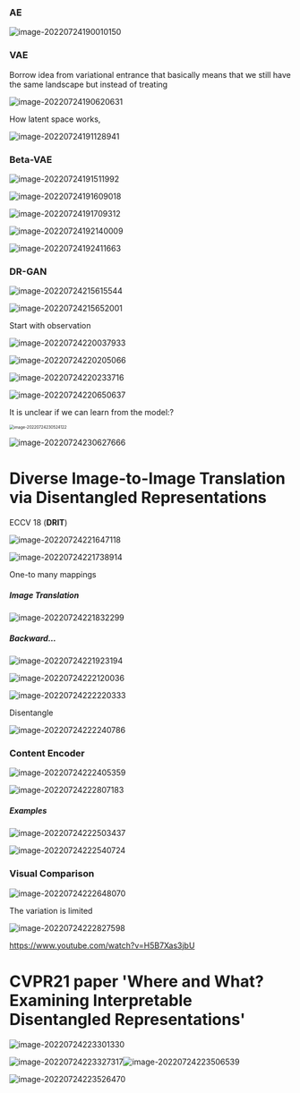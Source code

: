 ### AE 

![image-20220724190010150](https://ik.imagekit.io/haochen/Typora/image-20220724190010150.png)

### VAE

Borrow idea from variational entrance that basically means that we still have the same landscape but instead of treating 



![image-20220724190620631](https://ik.imagekit.io/haochen/Typora/image-20220724190620631.png)

How latent space works, 

![image-20220724191128941](https://ik.imagekit.io/haochen/Typora/image-20220724191128941.png)



### Beta-VAE

![image-20220724191511992](https://ik.imagekit.io/haochen/Typora/image-20220724191511992.png)





![image-20220724191609018](https://ik.imagekit.io/haochen/Typora/image-20220724191609018.png)

![image-20220724191709312](https://ik.imagekit.io/haochen/Typora/image-20220724191709312.png)



![image-20220724192140009](https://ik.imagekit.io/haochen/Typora/image-20220724192140009.png)

![image-20220724192411663](https://ik.imagekit.io/haochen/Typora/image-20220724192411663.png)



### DR-GAN

![image-20220724215615544](https://ik.imagekit.io/haochen/Typora/image-20220724215615544.png)

![image-20220724215652001](https://ik.imagekit.io/haochen/Typora/image-20220724215652001.png)

Start with observation

![image-20220724220037933](https://ik.imagekit.io/haochen/Typora/image-20220724220037933.png)

![image-20220724220205066](https://ik.imagekit.io/haochen/Typora/image-20220724220205066.png)

![image-20220724220233716](https://ik.imagekit.io/haochen/Typora/image-20220724220233716.png)

![image-20220724220650637](https://ik.imagekit.io/haochen/Typora/image-20220724220650637.png)

It is unclear if we can learn from the model:?

<img src="https://ik.imagekit.io/haochen/Typora/image-20220724230524122.png" alt="image-20220724230524122" style="zoom:50%;" />

![image-20220724230627666](https://ik.imagekit.io/haochen/Typora/image-20220724230627666.png)









# Diverse Image-to-Image Translation via Disentangled Representations

ECCV 18 (**DRIT**)

![image-20220724221647118](https://ik.imagekit.io/haochen/Typora/image-20220724221647118.png)

![image-20220724221738914](https://ik.imagekit.io/haochen/Typora/image-20220724221738914.png)

One-to many mappings

##### Image Translation

![image-20220724221832299](https://ik.imagekit.io/haochen/Typora/image-20220724221832299.png)

##### Backward…

![image-20220724221923194](https://ik.imagekit.io/haochen/Typora/image-20220724221923194.png)

![image-20220724222120036](https://ik.imagekit.io/haochen/Typora/image-20220724222120036.png)

![image-20220724222220333](https://ik.imagekit.io/haochen/Typora/image-20220724222220333.png)

Disentangle

![image-20220724222240786](https://ik.imagekit.io/haochen/Typora/image-20220724222240786.png)



### Content Encoder

![image-20220724222405359](https://ik.imagekit.io/haochen/Typora/image-20220724222405359.png)

![image-20220724222807183](https://ik.imagekit.io/haochen/Typora/image-20220724222807183.png)

##### Examples

![image-20220724222503437](https://ik.imagekit.io/haochen/Typora/image-20220724222503437.png)

![image-20220724222540724](https://ik.imagekit.io/haochen/Typora/image-20220724222540724.png)

### Visual Comparison

![image-20220724222648070](https://ik.imagekit.io/haochen/Typora/image-20220724222648070.png)

The variation is limited

![image-20220724222827598](https://ik.imagekit.io/haochen/Typora/image-20220724222827598.png)

https://www.youtube.com/watch?v=H5B7Xas3jbU



# CVPR21 paper 'Where and What? Examining Interpretable Disentangled Representations'

![image-20220724223301330](https://ik.imagekit.io/haochen/Typora/image-20220724223301330.png)

![image-20220724223327317](https://ik.imagekit.io/haochen/Typora/image-20220724223327317.png)![image-20220724223506539](https://ik.imagekit.io/haochen/Typora/image-20220724223506539.png)

![image-20220724223526470](https://ik.imagekit.io/haochen/Typora/image-20220724223526470.png)

